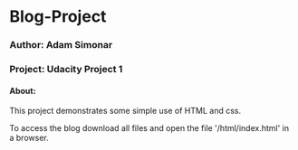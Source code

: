 # Blog-Project

### Author: Adam Simonar
### Project: Udacity Project 1

#### About:
This project demonstrates some simple use of HTML and css. 

To access the blog download all files and open the file '/html/index.html' in a browser.

